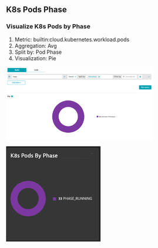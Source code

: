 ## K8s Pods Phase

### Visualize K8s Pods by Phase
1. Metric: builtin:cloud.kubernetes.workload.pods
2. Aggregation: Avg
3. Split by: Pod Phase
4. Visualization: Pie

![podexplorer](../../../assets/images/podexplorer.png)


![podtile](../../../assets/images/podtile.png)
